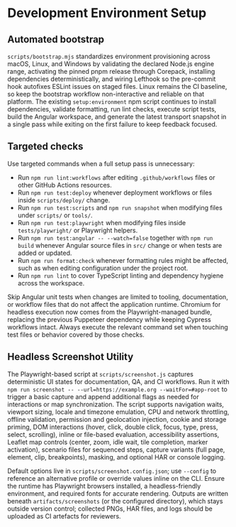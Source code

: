 # Development Environment Setup

## Automated bootstrap

`scripts/bootstrap.mjs` standardizes environment provisioning across macOS, Linux, and Windows by validating the declared Node.js engine range, activating the pinned pnpm release through Corepack, installing dependencies deterministically, and wiring Lefthook so the pre-commit hook autofixes ESLint issues on staged files. Linux remains the CI baseline, so keep the bootstrap workflow non-interactive and reliable on that platform. The existing `setup:environment` npm script continues to install dependencies, validate formatting, run lint checks, execute script tests, build the Angular workspace, and generate the latest transport snapshot in a single pass while exiting on the first failure to keep feedback focused.

## Targeted checks

Use targeted commands when a full setup pass is unnecessary:

- Run `npm run lint:workflows` after editing `.github/workflows` files or other GitHub Actions resources.
- Run `npm run test:deploy` whenever deployment workflows or files inside `scripts/deploy/` change.
- Run `npm run test:scripts` and `npm run snapshot` when modifying files under `scripts/` or `tools/`.
- Run `npm run test:playwright` when modifying files inside `tests/playwright/` or Playwright helpers.
- Run `npm run test:angular -- --watch=false` together with `npm run build` whenever Angular source files in `src/` change or when tests are added or updated.
- Run `npm run format:check` whenever formatting rules might be affected, such as when editing configuration under the project root.
- Run `npm run lint` to cover TypeScript linting and dependency hygiene across the workspace.

Skip Angular unit tests when changes are limited to tooling, documentation, or workflow files that do not affect the application runtime. Chromium for headless execution now comes from the Playwright-managed bundle, replacing the previous Puppeteer dependency while keeping Cypress workflows intact. Always execute the relevant command set when touching test files or behavior covered by those checks.

## Headless Screenshot Utility

The Playwright-based script at `scripts/screenshot.js` captures deterministic UI states for documentation, QA, and CI workflows. Run it with `npm run screenshot -- --url=https://example.org --waitFor=#app-root` to trigger a basic capture and append additional flags as needed for interactions or map synchronization. The script supports navigation waits, viewport sizing, locale and timezone emulation, CPU and network throttling, offline validation, permission and geolocation injection, cookie and storage priming, DOM interactions (hover, click, double click, focus, type, press, select, scrolling), inline or file-based evaluation, accessibility assertions, Leaflet map controls (center, zoom, idle wait, tile completion, marker activation), scenario files for sequenced steps, capture variants (full page, element, clip, breakpoints), masking, and optional HAR or console logging.

Default options live in `scripts/screenshot.config.json`; use `--config` to reference an alternative profile or override values inline on the CLI. Ensure the runtime has Playwright browsers installed, a headless-friendly environment, and required fonts for accurate rendering. Outputs are written beneath `artifacts/screenshots` (or the configured directory), which stays outside version control; collected PNGs, HAR files, and logs should be uploaded as CI artefacts for reviewers.
